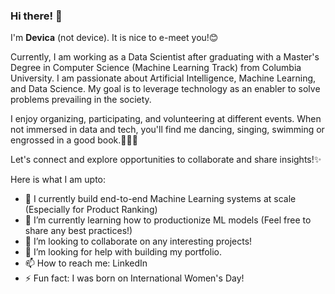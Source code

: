 ### Hi there! 👋

<!--
**Devica2000/Devica2000** is a ✨ _special_ ✨ repository because its `README.md` (this file) appears on your GitHub profile. -->

I'm **Devica** (not device). It is nice to e-meet you!😊

Currently, I am working as a Data Scientist after graduating with a Master's Degree in Computer Science (Machine Learning Track) from Columbia University. I am passionate about Artificial Intelligence, Machine Learning, and Data Science. My goal is to leverage technology as an enabler to solve problems prevailing in the society.  

I enjoy organizing, participating, and volunteering at different events. When not immersed in data and tech, you'll find me dancing, singing, swimming or engrossed in a good book.💃🏊‍♀️

Let's connect and explore opportunities to collaborate and share insights!✨

Here is what I am upto:

- 🔭 I currently build end-to-end Machine Learning systems at scale (Especially for Product Ranking)
- 🌱 I’m currently learning how to productionize ML models (Feel free to share any best practices!)
- 👯 I’m looking to collaborate on any interesting projects!
- 🤔 I’m looking for help with building my portfolio.
- 📫 How to reach me: LinkedIn
- ⚡ Fun fact: I was born on International Women's Day!

